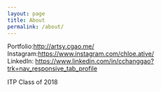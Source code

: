 ```yaml
---
layout: page
title: About
permalink: /about/
---
```


Portfolio:http://artsy.cgao.me/
<br/>
Instagram:https://www.instagram.com/chloe.ative/
<br/>
LinkedIn: https://www.linkedin.com/in/cchanggao?trk=nav_responsive_tab_profile


ITP Class of 2018
